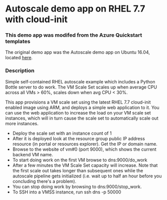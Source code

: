 # Autoscale demo app on RHEL 7.7 with cloud-init

### This demo app was modifed from the Azure Quickstart templates
The original demo app was the Autoscale demo app on Ubuntu 16.04, located [here](https://github.com/Azure/azure-quickstart-templates/tree/master/201-vmss-bottle-autoscale).

### Description
Simple self-contained RHEL autoscale example which includes a Python Bottle server to do work. The VM Scale Set scales up when average CPU across all VMs > 60%, scales down when avg CPU < 30%.

This app provisions a VM scale set using the latest RHEL 7.7 cloud-init enabled image using ARM, and deploys a simple web application to it. You can use the web application to increase the load on your VM scale set instances, which will in turn cause the scale set to automatically scale out more instances.

- Deploy the scale set with an instance count of 1
- After it is deployed look at the resource group public IP address resource (in portal or resources explorer). Get the IP or domain name.
- Browse to the website of vm#0 (port 9000), which shows the current backend VM name.
- To start doing work on the first VM browse to dns:9000/do_work
- After a few minutes the VM Scale Set capacity will increase. Note that the first scale out takes longer than subsequent ones whlie the autoscale pipeline gets initialized (i.e. wait up to half an hour before you concluding there's a problem).
- You can stop doing work by browsing to dns:9000/stop_work.
- To SSH into a VMSS instance, run ssh dns -p 50000